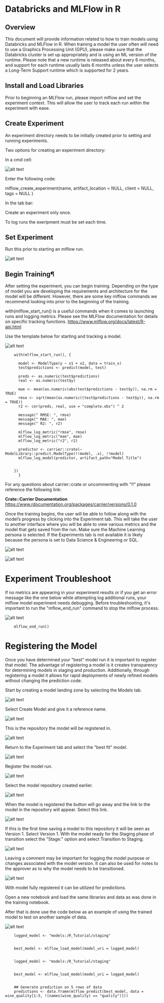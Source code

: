 # Databricks and MLFlow in R

## Overview

This document will provide information related to how to train models using Databricks and MLFlow in R. When training a model the user often will need to use a Graphics Processing Unit (GPU), please make sure that the Databricks cluster is set up appropriately and is using an ML version of the runtime. Please note that a new runtime is released about every 6 months, and support for each runtime usually lasts 6 months unless the user selects a Long-Term Support runtime which is supported for 2 years.

## Install and Load Libraries

Prior to beginning an MLFlow run, please import mlflow and set the experiment context. This will allow the user to track each run within the experiment with ease.

## Create Experiment

An experiment directory needs to be initially created prior to setting and running experiments.

Two options for creating an experiment directory:

In a cmd cell:

![alt text](CreateExperiment.PNG)

Enter the following code:

mlflow_create_experiment(name,
  artifact_location = NULL,
  client = NULL,
  tags = NULL
)


In the tab bar:

Create an experiment only once.

To log runs the exeripment must be set each time.


## Set Experiment

Run this prior to starting an mlflow run.

![alt text](SetExperiment.PNG)


## Begin Training¶


After setting the experiment, you can begin training. Depending on the type of model you are developing the requirements and architecture for the model will be different. However, there are some key mlflow commands we recommend looking into prior to the beginning of the training.

with(mlflow_start_run() is a useful commands when it comes to launching runs and logging metrics. Please see the MLFlow documentation for details on specific tracking functions. https://www.mlflow.org/docs/latest/R-api.html

Use the template below for starting and tracking a model.

![alt text](start_mlflow.PNG)

        with(mlflow_start_run(), {
  
          model <- ModelType(y ~ x1 + x2, data = train_x)
          test$predictions <- predict(model, test)
  
          preds <- as.numeric(test$predictions)
          real <- as.numeric(test$y)

          mae <- mean(as.numeric(abs(test$predictions - test$y)), na.rm = TRUE)
          rmse <- sqrt(mean(as.numeric((test$predictions - test$y)), na.rm = TRUE))
          r2 <- cor(preds, real, use = "complete.obs") ^ 2

          message(" RMSE: ", rmse)
          message(" MAE: ", mae)
          message(" R2: ", r2)

          mlflow_log_metric("rmse", rmse)
          mlflow_log_metric("mae", mae)
          mlflow_log_metric("r2", r2)

          predictor <- carrier::crate(~ ModelLibrary::predict.ModelType(!!model, .x), !!model)
          mlflow_log_model(predictor, artifact_path="Model Title") 


        })
          }

For any questions about carrier::crate or uncommenting with "!!" please reference the following link:

**Crate::Carrier Documentation**
https://www.rdocumentation.org/packages/carrier/versions/0.1.0


Once the training begins, the user will be able to follow along with the model’s progress by clicking into the Experiment tab. This will take the user to another interface where you will be able to view various metrics and the model that gets saved from the run. Make sure the Machine Learning persona is selected. If the Experiments tab is not available it is likely because the persona is set to Data Science & Engineering or SQL.


![alt text](ExperimentTab.PNG)

![alt text](Experiments.PNG)

# Experiment Troubleshoot

If no metrics are appearing in your experiment results or if you get an error message like the one below while attempting log additional runs, your mlflow model experiment needs debugging. Before troubleshooting, it's important to run the "mflow_end_run" command to stop the mlflow process. 
        
 ![alt text](ErrorMessage.PNG)


        mlflow_end_run()


# Registering the Model

Once you have determined your "best" model run it is important to register that model. The advantage of registering a model is it creates transparency for determining models in staging and production. Additionally, through registering a model it allows for rapid deployments of newly refined models without changing the prediction code.

Start by creating a model landing zone by selecting the Models tab.

![alt text](CreateModel.PNG)

Select Create Model and give it a reference name. 

![alt text](NameModelRepo.PNG)

This is the repository the model will be registered in.

![alt text](ModelLanding.PNG)

Return to the Experiment tab and select the "best fit" model.

![alt text](SelectRun.PNG)


Register the model run.


![alt text](RegisterRun.PNG)

Select the model repository created earlier.


![alt text](RegisterModelRun.PNG)


When the model is registered the button will go away and the link to the model in the repository will appear. Select this link.


![alt text](ModeRegistered.PNG)

If this is the first time saving a model to this repository it will be seen as Version 1. Select Version 1.
With the model ready for the Staging phase of transition select the "Stage:" option and select Transition to Staging. 

![alt text](ModelStage.PNG)

Leaving a comment may be important for logging the model purpose or changes associated with the model version. It can also be used for notes to the approver as to why the model needs to be transitioned. 

![alt text](Transition.PNG)

With model fully registered it can be utilized for predictions.

Open a new notebook and load the same libraries and data as was done in the training notebook.

After that is done use the code below as an example of using the trained model to test on another sample of data.

![alt text](ModelPredict.PNG)

        logged_model <- "models:/R_Tutorial/staging"


        best_model <- mlflow_load_model(model_uri = logged_model)


        logged_model <- "models:/R_Tutorial/staging"


        best_model <- mlflow_load_model(model_uri = logged_model)


        ## Generate prediction on 5 rows of data 
        predictions <- data.frame(mlflow_predict(best_model, data = wine_quality[1:5, !(names(wine_quality) == "quality")]))
